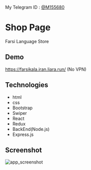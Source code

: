 My Telegram ID : [@M155680](https://t.me/m155680)

# Shop Page

Farsi Language Store

## Demo

https://farsikala.iran.liara.run/
(No VPN)

## Technologies

- html
- css
- Bootstrap
- Swiper
- React
- Redux
- BackEnd(Node.js)
- Express.js

## Screenshot

![app_screenshot](/public/screenshot.png)
